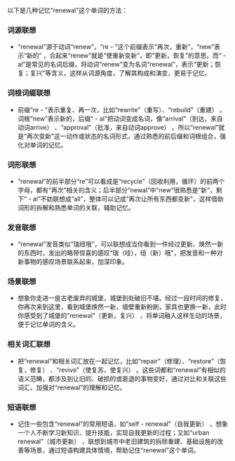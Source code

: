 以下是几种记忆“renewal”这个单词的方法：

### 词源联想
 - “renewal”源于动词“renew”，“re - ”这个前缀表示“再次，重新”，“new”表示“新的” ，合起来“renew”就是“使重新变新”，即“更新，恢复”的意思。而“ - al”是常见的名词后缀，将动词“renew”变为名词“renewal”，表示“更新；恢复；复兴”等含义，这样从词源角度，了解其构成和演变，更易于记忆。

### 词根词缀联想
 - 前缀“re - ”表示重复、再一次，比如“rewrite”（重写）、“rebuild”（重建） 。词根“new”表示新的，后缀“ - al”把动词变成名词，像“arrival”（到达，来自动词arrive） 、“approval”（批准，来自动词approve） 。所以“renewal”就是“再次变新”这一动作或状态的名词形式，通过熟悉的前后缀和词根组合，强化对单词的记忆。

### 词形联想
 - “renewal”的前半部分“re”可以看成是“recycle”（回收利用，循环）的前两个字母，都有“再次”相关的含义；后半部分“newal”中“new”很熟悉是“新”，剩下“ - al”不妨联想成“all”，整体可以记成“再次让所有东西都变新”，这样借助词形的拆解和熟悉单词的关联，辅助记忆。

### 发音联想
 - “renewal”发音类似“瑞纽哦”，可以联想成当你看到一件经过更新、焕然一新的东西时，发出的略带惊喜的感叹“瑞（哇），纽（新）哦”，把发音和一种对新事物的感叹场景联系起来，加深印象。

### 场景联想
 - 想象你走进一座古老废弃的城堡，城堡到处破旧不堪。经过一段时间的修复，你再次来到这里，看到城堡焕然一新，墙壁重新粉刷，家具也更换一新，此时你感受到了城堡的“renewal”（更新，复兴） ，将单词融入这样生动的场景，便于记忆单词的含义。

### 相关词汇联想
 - 把“renewal”和相关词汇放在一起记忆，比如“repair”（修理）、“restore”（恢复，修复） 、“revive”（使复苏，使复兴） 。这些词都和“renewal”有相似的语义范畴，都涉及到让旧的、破损的或衰退的事物变好，通过对比和关联这些词汇，加强对“renewal”的理解和记忆。

### 短语联想
 - 记住一些包含“renewal”的常用短语，如“self - renewal”（自我更新） ，想象一个人不断学习新知识、提升技能，实现自我更新的过程；又如“urban renewal”（城市更新） ，联想到城市中老旧建筑的拆除重建、基础设施的改善等场景，通过短语构建具体情境，帮助记住“renewal”这个单词。 